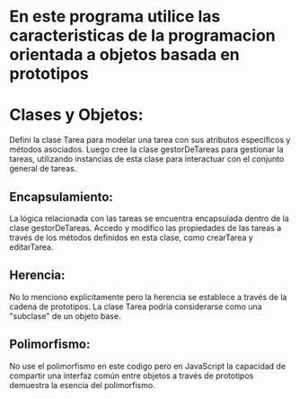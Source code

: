 # En este programa utilice las caracteristicas de la programacion orientada a objetos basada en prototipos

# **Clases y Objetos:**

Defini la clase Tarea para modelar una tarea con sus atributos específicos y métodos asociados.
Luego cree la clase gestorDeTareas para gestionar la tareas, utilizando instancias de esta clase para interactuar con el conjunto general de tareas.

## **Encapsulamiento:**

La lógica relacionada con las tareas se encuentra encapsulada dentro de la clase gestorDeTareas. Accedo y modifico las propiedades de las tareas a través de los métodos definidos en esta clase, como crearTarea y editarTarea.

## **Herencia:**

No lo menciono explicitamente pero la herencia se establece a través de la cadena de prototipos. La clase Tarea podría considerarse como una "subclase" de un objeto base.

## **Polimorfismo:**

No use el polimorfismo en este codigo pero en JavaScript la capacidad de compartir una interfaz común entre objetos a través de prototipos demuestra la esencia del polimorfismo.